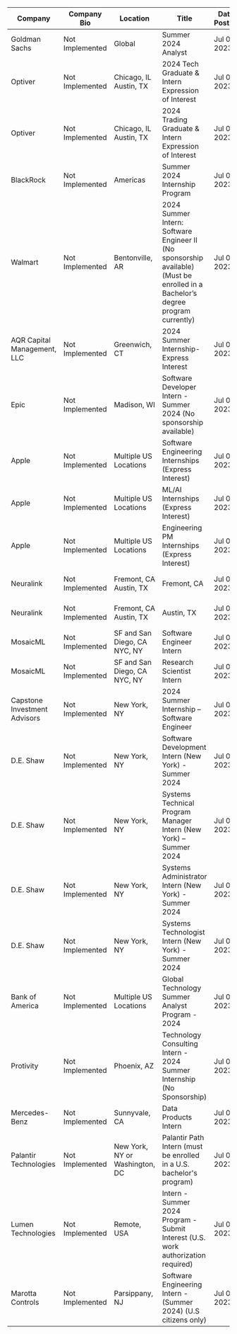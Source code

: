 | Company | Company Bio | Location | Title | Date Posted | Link | Status | 
|  --- |  --- |  --- |  --- |  --- |  --- |  --- | 
| Goldman Sachs | Not Implemented | Global | Summer 2024 Analyst | Jul 07, 2023 |  [![Simplify Link](https://simplify.jobs/images/logos/logo.svg)](https://www.goldmansachs.com/careers/students/programs/americas/summer-analyst-program.html) [Link](https://www.goldmansachs.com/careers/students/programs/americas/summer-analyst-program.html) |✅ |
| Optiver | Not Implemented | Chicago, IL <br/> Austin, TX | 2024 Tech Graduate & Intern Expression of Interest | Jul 07, 2023 |  [![Simplify Link](https://simplify.jobs/images/logos/logo.svg)](https://optiver.com/working-at-optiver/career-opportunities/6497784002) [Link](https://optiver.com/working-at-optiver/career-opportunities/6497784002) |✅ |
| Optiver | Not Implemented | Chicago, IL <br/> Austin, TX | 2024 Trading Graduate & Intern Expression of Interest | Jul 07, 2023 |  [![Simplify Link](https://simplify.jobs/images/logos/logo.svg)](https://optiver.com/working-at-optiver/career-opportunities/6614387002) [Link](https://optiver.com/working-at-optiver/career-opportunities/6614387002) |✅ |
| BlackRock | Not Implemented | Americas | Summer 2024 Internship Program | Jul 07, 2023 |  [![Simplify Link](https://simplify.jobs/images/logos/logo.svg)](https://blackrock.tal.net/vx/lang-en-GB/mobile-0/brand-3/xf-232eb66ac89a/candidate/so/pm/1/pl/1/opp/7894-Summer-Internship-Program-Americas/en-GB) [Link](https://blackrock.tal.net/vx/lang-en-GB/mobile-0/brand-3/xf-232eb66ac89a/candidate/so/pm/1/pl/1/opp/7894-Summer-Internship-Program-Americas/en-GB) |✅ |
| Walmart | Not Implemented | Bentonville, AR | 2024 Summer Intern: Software Engineer II (No sponsorship available) (Must be enrolled in a Bachelor’s degree program currently) | Jul 07, 2023 |  [![Simplify Link](https://simplify.jobs/images/logos/logo.svg)](https://careers.walmart.com/us/jobs/WD1391200-2024-summer-intern-software-engineer-ii-bentonville-ar) [Link](https://careers.walmart.com/us/jobs/WD1391200-2024-summer-intern-software-engineer-ii-bentonville-ar) |✅ |
| AQR Capital Management, LLC | Not Implemented | Greenwich, CT | 2024 Summer Internship-Express Interest | Jul 07, 2023 |  [![Simplify Link](https://simplify.jobs/images/logos/logo.svg)](https://careers.aqr.com/jobs/university-open-positions/greenwich-ct/2024-summer-internship-express-interest/4478927) [Link](https://careers.aqr.com/jobs/university-open-positions/greenwich-ct/2024-summer-internship-express-interest/4478927) |✅ |
| Epic | Not Implemented | Madison, WI | Software Developer Intern - Summer 2024 (No sponsorship available) | Jul 07, 2023 |  [![Simplify Link](https://simplify.jobs/images/logos/logo.svg)](https://epic.avature.net/Careers/FolderDetail/Software-Developer-Intern---Summer-2024/23429) [Link](https://epic.avature.net/Careers/FolderDetail/Software-Developer-Intern---Summer-2024/23429) |✅ |
| Apple | Not Implemented | Multiple US Locations | Software Engineering Internships (Express Interest) | Jul 07, 2023 |  [![Simplify Link](https://simplify.jobs/images/logos/logo.svg)](https://jobs.apple.com/en-us/details/200480063/software-engineering-internships) [Link](https://jobs.apple.com/en-us/details/200480063/software-engineering-internships) |✅ |
| Apple | Not Implemented | Multiple US Locations | ML/AI Internships (Express Interest) | Jul 07, 2023 |  [![Simplify Link](https://simplify.jobs/images/logos/logo.svg)](https://jobs.apple.com/en-us/details/200480066/machine-learning-ai-internships) [Link](https://jobs.apple.com/en-us/details/200480066/machine-learning-ai-internships) |✅ |
| Apple | Not Implemented | Multiple US Locations | Engineering PM Internships (Express Interest) | Jul 07, 2023 |  [![Simplify Link](https://simplify.jobs/images/logos/logo.svg)](https://jobs.apple.com/en-us/details/200480064/engineering-program-management-internships) [Link](https://jobs.apple.com/en-us/details/200480064/engineering-program-management-internships) |✅ |
| Neuralink | Not Implemented | Fremont, CA <br/> Austin, TX | Fremont, CA | Jul 07, 2023 |  [![Simplify Link](https://simplify.jobs/images/logos/logo.svg)](https://boards.greenhouse.io/neuralink/jobs/5285389003) [Link](https://boards.greenhouse.io/neuralink/jobs/5285389003) |✅ |
| Neuralink | Not Implemented | Fremont, CA <br/> Austin, TX | Austin, TX | Jul 07, 2023 |  [![Simplify Link](https://simplify.jobs/images/logos/logo.svg)](https://boards.greenhouse.io/neuralink/jobs/5552197003) [Link](https://boards.greenhouse.io/neuralink/jobs/5552197003) |✅ |
| MosaicML | Not Implemented | SF and San Diego, CA <br/> NYC, NY | Software Engineer Intern | Jul 07, 2023 |  [![Simplify Link](https://simplify.jobs/images/logos/logo.svg)](https://boards.greenhouse.io/mosaicml/jobs/4133756004) [Link](https://boards.greenhouse.io/mosaicml/jobs/4133756004) |✅ |
| MosaicML | Not Implemented | SF and San Diego, CA <br/> NYC, NY | Research Scientist Intern | Jul 07, 2023 |  [![Simplify Link](https://simplify.jobs/images/logos/logo.svg)](https://boards.greenhouse.io/mosaicml/jobs/4170454004) [Link](https://boards.greenhouse.io/mosaicml/jobs/4170454004) |✅ |
| Capstone Investment Advisors | Not Implemented | New York, NY | 2024 Summer Internship – Software Engineer | Jul 07, 2023 |  [![Simplify Link](https://simplify.jobs/images/logos/logo.svg)](https://www.capstoneco.com/careers/2024-summer-internship-software-engineer-nyc/?gh_jid=6784275002) [Link](https://www.capstoneco.com/careers/2024-summer-internship-software-engineer-nyc/?gh_jid=6784275002) |✅ |
| D.E. Shaw | Not Implemented | New York, NY | Software Development Intern (New York) - Summer 2024 | Jul 07, 2023 |  [![Simplify Link](https://simplify.jobs/images/logos/logo.svg)](https://www.deshaw.com/careers/software-developer-intern-new-york-summer-2024-4803) [Link](https://www.deshaw.com/careers/software-developer-intern-new-york-summer-2024-4803) |✅ |
| D.E. Shaw | Not Implemented | New York, NY | Systems Technical Program Manager Intern (New York) – Summer 2024 | Jul 07, 2023 |  [![Simplify Link](https://simplify.jobs/images/logos/logo.svg)](https://www.deshaw.com/careers/systems-technical-program-manager-intern-new-york-summer-2024-4786) [Link](https://www.deshaw.com/careers/systems-technical-program-manager-intern-new-york-summer-2024-4786) |✅ |
| D.E. Shaw | Not Implemented | New York, NY | Systems Administrator Intern (New York) - Summer 2024 | Jul 07, 2023 |  [![Simplify Link](https://simplify.jobs/images/logos/logo.svg)](https://www.deshaw.com/careers/systems-administrator-intern-new-york-summer-2024-4782) [Link](https://www.deshaw.com/careers/systems-administrator-intern-new-york-summer-2024-4782) |✅ |
| D.E. Shaw | Not Implemented | New York, NY | Systems Technologist Intern (New York) - Summer 2024 | Jul 07, 2023 |  [![Simplify Link](https://simplify.jobs/images/logos/logo.svg)](https://www.deshaw.com/careers/systems-technologist-intern-new-york-summer-2024-4785) [Link](https://www.deshaw.com/careers/systems-technologist-intern-new-york-summer-2024-4785) |✅ |
| Bank of America | Not Implemented | Multiple US Locations | Global Technology Summer Analyst Program - 2024 | Jul 07, 2023 |  [![Simplify Link](https://simplify.jobs/images/logos/logo.svg)](https://bankcampuscareers.tal.net/vx/lang-en-GB/mobile-0/brand-4/xf-91c0e92d74a1/candidate/so/pm/1/pl/1/opp/10165-Global-Technology-Summer-Analyst-Program-2024/en-GB) [Link](https://bankcampuscareers.tal.net/vx/lang-en-GB/mobile-0/brand-4/xf-91c0e92d74a1/candidate/so/pm/1/pl/1/opp/10165-Global-Technology-Summer-Analyst-Program-2024/en-GB) |✅ |
| Protivity | Not Implemented | Phoenix, AZ | Technology Consulting Intern - 2024 Summer Internship (No Sponsorship) | Jul 07, 2023 |  [![Simplify Link](https://simplify.jobs/images/logos/logo.svg)](https://roberthalf.wd1.myworkdayjobs.com/en-US/ProtivitiNA/job/PHOENIX/Phoenix-Technology-Consulting-Intern---2024_JR-248209-2?Location_Country=bc33aa3152ec42d4995f4791a106ed09&Location_Region_State_Province=c7b20b0d4bc04711a00900569e9afabd) [Link](https://roberthalf.wd1.myworkdayjobs.com/en-US/ProtivitiNA/job/PHOENIX/Phoenix-Technology-Consulting-Intern---2024_JR-248209-2?Location_Country=bc33aa3152ec42d4995f4791a106ed09&Location_Region_State_Province=c7b20b0d4bc04711a00900569e9afabd) |✅ |
| Mercedes-Benz | Not Implemented | Sunnyvale, CA | Data Products Intern | Jul 07, 2023 |  [![Simplify Link](https://simplify.jobs/images/logos/logo.svg)](https://jobs.lever.co/MBRDNA/59ae463c-5d10-4bb6-9dfd-4e26c7d84a69) [Link](https://jobs.lever.co/MBRDNA/59ae463c-5d10-4bb6-9dfd-4e26c7d84a69) |✅ |
| Palantir Technologies | Not Implemented | New York, NY or Washington, DC | Palantir Path Intern (must be enrolled in a U.S. bachelor's program) | Jul 07, 2023 |  [![Simplify Link](https://simplify.jobs/images/logos/logo.svg)](https://www.palantir.com/careers/students/path/) [Link](https://www.palantir.com/careers/students/path/) |✅ |
| Lumen Technologies | Not Implemented | Remote, USA | Intern - Summer 2024 Program - Submit Interest (U.S. work authorization required) | Jul 07, 2023 |  [![Simplify Link](https://simplify.jobs/images/logos/logo.svg)](https://jobs.lumen.com/global/en/job/324980/Intern-Summer-2024-Program-Submit-Interest) [Link](https://jobs.lumen.com/global/en/job/324980/Intern-Summer-2024-Program-Submit-Interest) |✅ |
| Marotta Controls | Not Implemented | Parsippany, NJ | Software Engineering Intern - (Summer 2024) (U.S citizens only) | Jul 07, 2023 |  [![Simplify Link](https://simplify.jobs/images/logos/logo.svg)](https://marotta.com/job-openings/?gnk=job&gni=8a7883ac879c5eca0187ef4d715d4fd8&lang=en) [Link](https://marotta.com/job-openings/?gnk=job&gni=8a7883ac879c5eca0187ef4d715d4fd8&lang=en) |✅ |